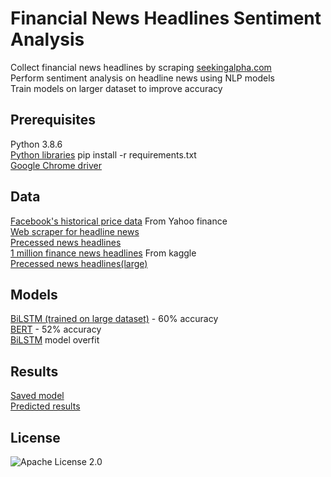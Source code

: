 # Financial News Headlines Sentiment Analysis
Collect financial news headlines by scraping [seekingalpha.com](https://seekingalpha.com/)  
Perform sentiment analysis on headline news using NLP models  
Train models on larger dataset to improve accuracy

## Prerequisites
Python 3.8.6  
[Python libraries](https://github.com/ctxj/NLP-projects-tf/blob/main/requirements.txt) pip install -r requirements.txt  
[Google Chrome driver](https://chromedriver.chromium.org/downloads)

## Data
[Facebook's historical price data](https://github.com/ctxj/NLP-projects-tf/blob/main/FB.csv) From Yahoo finance  
[Web scraper for headline news](https://github.com/ctxj/NLP-projects-tf/blob/main/scaper.py)  
[Precessed news headlines](https://github.com/ctxj/NLP-projects-tf/blob/main/processed_FB_catergorical.csv)  
[1 million finance news headlines](https://www.kaggle.com/miguelaenlle/massive-stock-news-analysis-db-for-nlpbacktests?select=analyst_ratings_processed.csv) From kaggle  
[Precessed news headlines(large)](https://github.com/ctxj/NLP-projects-tf/blob/main/headline_processor.py)
## Models
[BiLSTM (trained on large dataset)](https://github.com/ctxj/NLP-projects-tf/blob/main/NLP_BiLSTM_colab.ipynb) - 60% accuracy  
[BERT](https://github.com/ctxj/NLP-projects-tf/blob/main/BERT.ipynb) - 52% accuracy  
[BiLSTM](https://github.com/ctxj/NLP-projects-tf/blob/main/NLP_BiLSTM.ipynb) model overfit

## Results
[Saved model](https://github.com/ctxj/NLP-projects-tf/blob/main/NLP_BiLSTM_model.hdf5)  
[Predicted results](https://github.com/ctxj/NLP-projects-tf/blob/main/predict_headlines.csv)

## License
![Apache License 2.0](https://img.shields.io/badge/License-Apache--License--2.0-green.svg)